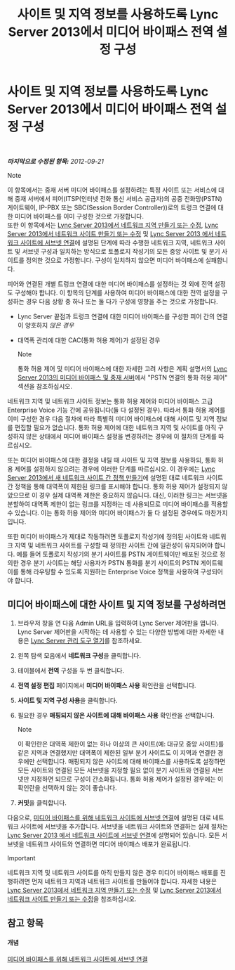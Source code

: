 ﻿---
title: 사이트 및 지역 정보를 사용하도록 Lync Server 2013에서 미디어 바이패스 전역 설정 구성
TOCTitle: 사이트 및 지역 정보를 사용하도록 Lync Server 2013에서 미디어 바이패스 전역 설정 구성
ms:assetid: 0a21cdf1-f350-49da-b346-70806f256bea
ms:mtpsurl: https://technet.microsoft.com/ko-kr/library/Gg398150(v=OCS.15)
ms:contentKeyID: 49302754
ms.date: 08/10/2015
mtps_version: v=OCS.15
ms.translationtype: HT
---

# 사이트 및 지역 정보를 사용하도록 Lync Server 2013에서 미디어 바이패스 전역 설정 구성

 

_**마지막으로 수정된 항목:** 2012-09-21_


> [!NOTE]
> 이 항목에서는 중재 서버 미디어 바이패스를 설정하려는 특정 사이트 또는 서비스에 대해 중재 서버에서 피어(ITSP(인터넷 전화 통신 서비스 공급자)의 공중 전화망(PSTN) 게이트웨이, IP-PBX 또는 SBC(Session Border Controller))로의 트렁크 연결에 대한 미디어 바이패스를 이미 구성한 것으로 가정합니다.<BR>또한 이 항목에서는 <A href="lync-server-2013-create-or-modify-a-network-region.md">Lync Server 2013에서 네트워크 지역 만들기 또는 수정</A>, <A href="lync-server-2013-create-or-modify-a-network-site.md">Lync Server 2013에서 네트워크 사이트 만들기 또는 수정</A> 및 <A href="lync-server-2013-associate-a-subnet-with-a-network-site.md">Lync Server 2013 에서 네트워크 사이트에 서브넷 연결</A>에 설명된 단계에 따라 수행한 네트워크 지역, 네트워크 사이트 및 서브넷 구성과 일치하는 방식으로 토폴로지 작성기의 모든 중앙 사이트 및 분기 사이트를 정의한 것으로 가정합니다. 구성이 일치하지 않으면 미디어 바이패스에 실패합니다.



피어와 연결된 개별 트렁크 연결에 대한 미디어 바이패스를 설정하는 것 외에 전역 설정도 구성해야 합니다. 이 항목의 단계를 사용하여 미디어 바이패스에 대한 전역 설정을 구성하는 경우 다음 상황 중 하나 또는 둘 다가 구성에 영향을 주는 것으로 가정합니다.

  - Lync Server 끝점과 트렁크 연결에 대한 미디어 바이패스를 구성한 피어 간의 연결이 양호하지 *않은 경우*

  - 대역폭 관리에 대한 CAC(통화 허용 제어)가 설정된 경우
    

    > [!NOTE]
    > 통화 허용 제어 및 미디어 바이패스에 대한 자세한 고려 사항은 계획 설명서의 <A href="lync-server-2013-media-bypass-and-mediation-server.md">Lync Server 2013의 미디어 바이패스 및 중재 서버</A>에서 "PSTN 연결의 통화 허용 제어" 섹션을 참조하십시오.



네트워크 지역 및 네트워크 사이트 정보는 통화 허용 제어와 미디어 바이패스 고급 Enterprise Voice 기능 간에 공유됩니다(둘 다 설정된 경우). 따라서 통화 허용 제어를 이미 구성한 경우 다음 절차에 따라 특별히 미디어 바이패스에 대해 사이트 및 지역 정보를 편집할 필요가 없습니다. 통화 허용 제어에 대한 네트워크 지역 및 사이트를 아직 구성하지 않은 상태에서 미디어 바이패스 설정을 변경하려는 경우에 이 절차의 단계를 따르십시오.

또는 미디어 바이패스에 대한 결정을 내릴 때 사이트 및 지역 정보를 사용하되, 통화 허용 제어를 설정하지 않으려는 경우에 이러한 단계를 따르십시오. 이 경우에는 [Lync Server 2013에서 새 네트워크 사이트 간 정책 만들기](lync-server-2013-create-network-intersite-policies.md)에 설명된 대로 네트워크 사이트 간 정책을 통해 대역폭이 제한된 링크를 표시해야 합니다. 통화 허용 제어가 설정되지 않았으므로 이 경우 실제 대역폭 제한은 중요하지 않습니다. 대신, 이러한 링크는 서브넷을 분할하여 대역폭 제한이 없는 링크를 지정하는 데 사용되므로 미디어 바이패스를 적용할 수 있습니다. 이는 통화 허용 제어와 미디어 바이패스가 둘 다 설정된 경우에도 마찬가지입니다.

또한 미디어 바이패스가 제대로 작동하려면 토폴로지 작성기에 정의된 사이트와 네트워크 지역 및 네트워크 사이트를 구성할 때 정의한 사이트 간에 일관성이 유지되어야 합니다. 예를 들어 토폴로지 작성기의 분기 사이트를 PSTN 게이트웨이만 배포된 것으로 정의한 경우 분기 사이트는 해당 사용자가 PSTN 통화를 분기 사이트의 PSTN 게이트웨이를 통해 라우팅할 수 있도록 지원하는 Enterprise Voice 정책을 사용하여 구성되어야 합니다.

## 미디어 바이패스에 대한 사이트 및 지역 정보를 구성하려면

1.  브라우저 창을 연 다음 Admin URL을 입력하여 Lync Server 제어판을 엽니다. Lync Server 제어판을 시작하는 데 사용할 수 있는 다양한 방법에 대한 자세한 내용은 [Lync Server 관리 도구 열기](lync-server-2013-open-lync-server-administrative-tools.md)를 참조하세요.

2.  왼쪽 탐색 모음에서 **네트워크 구성**을 클릭합니다.

3.  테이블에서 **전역** 구성을 두 번 클릭합니다.

4.  **전역 설정 편집** 페이지에서 **미디어 바이패스 사용** 확인란을 선택합니다.

5.  **사이트 및 지역 구성 사용**을 클릭합니다.

6.  필요한 경우 **매핑되지 않은 사이트에 대해 바이패스 사용** 확인란을 선택합니다.
    

    > [!NOTE]
    > 이 확인란은 대역폭 제한이 없는 하나 이상의 큰 사이트(예: 대규모 중앙 사이트)를 같은 지역과 연결했지만 대역폭이 제한된 일부 분기 사이트도 이 지역과 연결한 경우에만 선택합니다. 매핑되지 않은 사이트에 대해 바이패스를 사용하도록 설정하면 모든 사이트와 연결된 모든 서브넷을 지정할 필요 없이 분기 사이트와 연결된 서브넷만 지정하면 되므로 구성이 간소화됩니다. 통화 허용 제어가 설정된 경우에는 이 확인란을 선택하지 않는 것이 좋습니다.



7.  **커밋**을 클릭합니다.

다음으로, [미디어 바이패스를 위해 네트워크 사이트에 서브넷 연결](lync-server-2013-associate-subnets-with-network-sites-for-media-bypass.md)에 설명된 대로 네트워크 사이트에 서브넷을 추가합니다. 서브넷을 네트워크 사이트와 연결하는 실제 절차는 [Lync Server 2013 에서 네트워크 사이트에 서브넷 연결](lync-server-2013-associate-a-subnet-with-a-network-site.md)에 설명되어 있습니다. 모든 서브넷을 네트워크 사이트와 연결하면 미디어 바이패스 배포가 완료됩니다.


> [!IMPORTANT]
> 네트워크 지역 및 네트워크 사이트를 아직 만들지 않은 경우 미디어 바이패스 배포를 진행하려면 먼저 네트워크 지역과 네트워크 사이트를 만들어야 합니다. 자세한 내용은 <A href="lync-server-2013-create-or-modify-a-network-region.md">Lync Server 2013에서 네트워크 지역 만들기 또는 수정</A> 및 <A href="lync-server-2013-create-or-modify-a-network-site.md">Lync Server 2013에서 네트워크 사이트 만들기 또는 수정</A>을 참조하십시오.



## 참고 항목

#### 개념

[미디어 바이패스를 위해 네트워크 사이트에 서브넷 연결](lync-server-2013-associate-subnets-with-network-sites-for-media-bypass.md)

